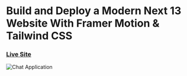 # Build and Deploy a Modern Next 13 Website With Framer Motion & Tailwind CSS

### [Live Site](https://metaverse-weld-ten.vercel.app/)

![Chat Application]([https://i.ibb.co/sbSHWH0/Thumbnail-1.png](https://raw.githubusercontent.com/ishuoncode/metaverse/master/public/Screenshot%202023-08-14%20022420.png)https://raw.githubusercontent.com/ishuoncode/metaverse/master/public/Screenshot%202023-08-14%20022420.png)


